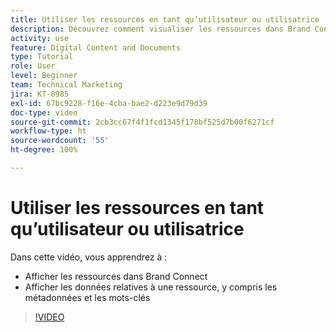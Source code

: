 ```yaml
---
title: Utiliser les ressources en tant qu’utilisateur ou utilisatrice
description: Découvrez comment visualiser les ressources dans Brand Connect et afficher les données relatives à une ressource, y compris les métadonnées et les mots-clés dans [!UICONTROL Workfront DAM].
activity: use
feature: Digital Content and Documents
type: Tutorial
role: User
level: Beginner
team: Technical Marketing
jira: KT-8985
exl-id: 67bc9228-f16e-4cba-bae2-d223e9d79d39
doc-type: video
source-git-commit: 2cb3cc67f4f1fcd1345f178bf525d7b00f6271cf
workflow-type: ht
source-wordcount: '55'
ht-degree: 100%

---
```


# Utiliser les ressources en tant qu’utilisateur ou utilisatrice

Dans cette vidéo, vous apprendrez à :

* Afficher les ressources dans Brand Connect
* Afficher les données relatives à une ressource, y compris les métadonnées et les mots-clés

>[!VIDEO](https://video.tv.adobe.com/v/335247/?quality=12&learn=on)
